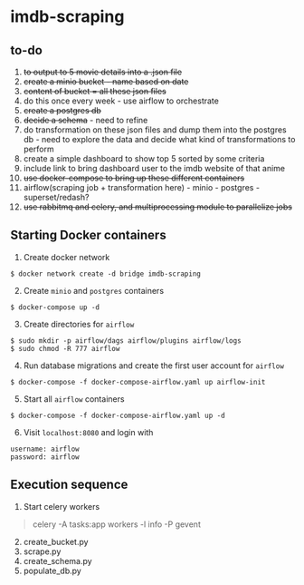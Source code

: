 # imdb-scraping

## to-do
1. ~~to output to 5 movie details into a .json file~~
2. ~~create a minio bucket - name based on date~~
3. ~~content of bucket = all these json files~~
4. do this once every week - use airflow to orchestrate
5. ~~create a postgres db~~
6. ~~decide a schema~~ - need to refine
7. do transformation on these json files and dump them into the postgres db - need to explore the data and decide what kind of transformations to perform
8. create a simple dashboard to show top 5 sorted by some criteria
9. include link to bring dashboard user to the imdb website of that anime
10. ~~use docker-compose to bring up these different containers~~
11. airflow(scraping job + transformation here) - minio - postgres - superset/redash?
12. ~~use rabbitmq and celery, and multiprocessing module to parallelize jobs~~

## Starting Docker containers
1. Create docker network
```
$ docker network create -d bridge imdb-scraping
```
2. Create `minio` and `postgres` containers
```
$ docker-compose up -d
```
3. Create directories for `airflow` 
```
$ sudo mkdir -p airflow/dags airflow/plugins airflow/logs
$ sudo chmod -R 777 airflow
```
4. Run database migrations and create the first user account for `airflow`
```
$ docker-compose -f docker-compose-airflow.yaml up airflow-init
```
5. Start all `airflow` containers
```
$ docker-compose -f docker-compose-airflow.yaml up -d
```
6. Visit `localhost:8080` and login with 
```
username: airflow
password: airflow
```

## Execution sequence
1. Start celery workers
> celery -A tasks:app workers -l info -P gevent
2. create_bucket.py
3. scrape.py
4. create_schema.py
5. populate_db.py